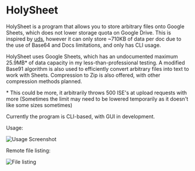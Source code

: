 # HolySheet

HolySheet is a program that allows you to store arbitrary files onto Google Sheets, which does not lower storage quota on Google Drive. This is inspired by [uds](https://github.com/stewartmcgown/uds), however it can only store ~710KB of data per doc due to the use of Base64 and Docs limitations, and only has CLI usage.

HolySheet uses Google Sheets, which has an undocumented maximum 25.9MB* of data capacity in my less-than-professional testing. A modified Base91 algorithm is also used to efficiently convert arbitrary files into text to work with Sheets. Compression to Zip is also offered, with other compression methods planned.

\* This could be more, it arbitrarily throws 500 ISE's at upload requests with more (Sometimes the limit may need to be lowered temporarily as it doesn't like some sizes sometimes)

Currently the program is CLI-based, with GUI in development. 

Usage:

![Usage Screenshot](https://rubbaboy.me/images/e6exbja)

Remote file listing:

![File listing](https://rubbaboy.me/images/6ppwqgi)